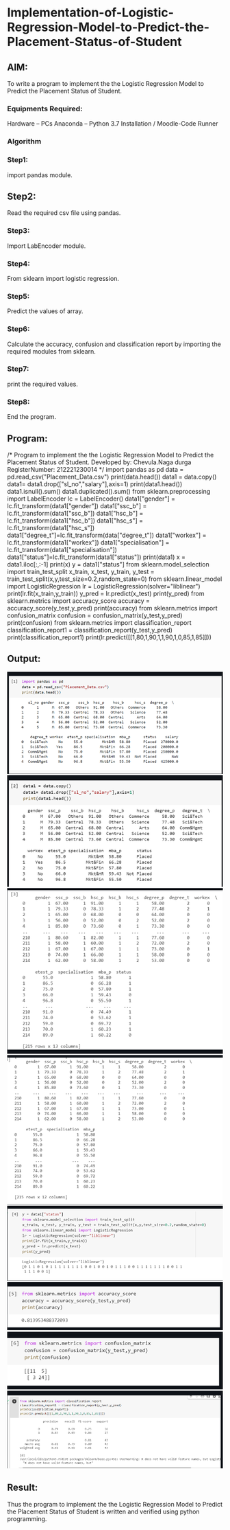 # Implementation-of-Logistic-Regression-Model-to-Predict-the-Placement-Status-of-Student

## AIM:
To write a program to implement the the Logistic Regression Model to Predict the Placement Status of Student.

### Equipments Required:
Hardware – PCs
Anaconda – Python 3.7 Installation / Moodle-Code Runner

### Algorithm
### Step1:
import pandas module.

## Step2:
Read the required csv file using pandas.

### Step3:
Import LabEncoder module.

### Step4:
From sklearn import logistic regression.

### Step5:
Predict the values of array.

### Step6:
Calculate the accuracy, confusion and classification report by importing the required modules from sklearn.

### Step7:
print the required values.

### Step8:
End the program.


## Program:
/*
Program to implement the the Logistic Regression Model to Predict the Placement Status of Student.
Developed by: Chevula.Naga durga
RegisterNumber: 212221230014 
*/
import pandas as pd
data = pd.read_csv("Placement_Data.csv")
print(data.head())
data1 = data.copy()
data1= data1.drop(["sl_no","salary"],axis=1)
print(data1.head())
data1.isnull().sum()
data1.duplicated().sum()
from sklearn.preprocessing import LabelEncoder
lc = LabelEncoder()
data1["gender"] = lc.fit_transform(data1["gender"])
data1["ssc_b"] = lc.fit_transform(data1["ssc_b"])
data1["hsc_b"] = lc.fit_transform(data1["hsc_b"])
data1["hsc_s"] = lc.fit_transform(data1["hsc_s"])
data1["degree_t"]=lc.fit_transform(data["degree_t"])
data1["workex"] = lc.fit_transform(data1["workex"])
data1["specialisation"] = lc.fit_transform(data1["specialisation"])
data1["status"]=lc.fit_transform(data1["status"])
print(data1)
x = data1.iloc[:,:-1]
print(x)
y = data1["status"]
from sklearn.model_selection import train_test_split
x_train, x_test, y_train, y_test = train_test_split(x,y,test_size=0.2,random_state=0)
from sklearn.linear_model import LogisticRegression
lr = LogisticRegression(solver="liblinear")
print(lr.fit(x_train,y_train))
y_pred = lr.predict(x_test)
print(y_pred)
from sklearn.metrics import accuracy_score
accuracy = accuracy_score(y_test,y_pred)
print(accuracy)
from sklearn.metrics import confusion_matrix
confusion = confusion_matrix(y_test,y_pred)
print(confusion)
from sklearn.metrics import classification_report
classification_report1 = classification_report(y_test,y_pred)
print(classification_report1)
print(lr.predict([[1,80,1,90,1,1,90,1,0,85,1,85]]))

## Output:
![output](./3.1.png)
![output](./3.2.png)
![output](./3.3.png)
![output](./3.4.png)
![output](./3.5.png)
![output](./3.6.png)
![output](./3.7.png)
![output](./3.8.png)

## Result:
Thus the program to implement the the Logistic Regression Model to Predict the Placement Status of Student is written and verified using python programming.
